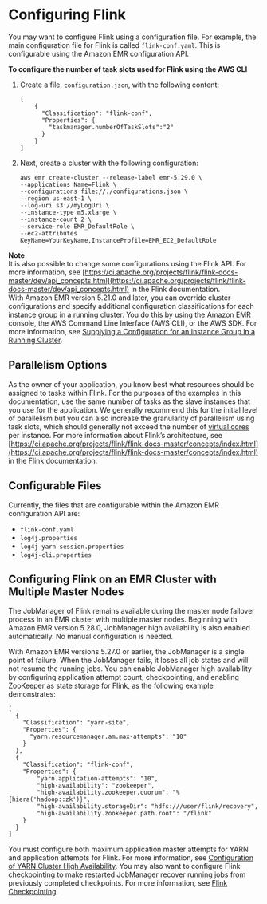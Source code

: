 # Configuring Flink<a name="flink-configure"></a>

You may want to configure Flink using a configuration file\. For example, the main configuration file for Flink is called `flink-conf.yaml`\. This is configurable using the Amazon EMR configuration API\.

**To configure the number of task slots used for Flink using the AWS CLI**

1. Create a file, `configuration.json`, with the following content:

   ```
   [
       {
         "Classification": "flink-conf",
         "Properties": {
           "taskmanager.numberOfTaskSlots":"2"
         }
       }
   ]
   ```

1. Next, create a cluster with the following configuration:

   ```
   aws emr create-cluster --release-label emr-5.29.0 \
   --applications Name=Flink \
   --configurations file://./configurations.json \
   --region us-east-1 \
   --log-uri s3://myLogUri \
   --instance-type m5.xlarge \
   --instance-count 2 \
   --service-role EMR_DefaultRole \ 
   --ec2-attributes KeyName=YourKeyName,InstanceProfile=EMR_EC2_DefaultRole
   ```

**Note**  
It is also possible to change some configurations using the Flink API\. For more information, see [https://ci.apache.org/projects/flink/flink-docs-master/dev/api_concepts.html](https://ci.apache.org/projects/flink/flink-docs-master/dev/api_concepts.html) in the Flink documentation\.  
With Amazon EMR version 5\.21\.0 and later, you can override cluster configurations and specify additional configuration classifications for each instance group in a running cluster\. You do this by using the Amazon EMR console, the AWS Command Line Interface \(AWS CLI\), or the AWS SDK\. For more information, see [Supplying a Configuration for an Instance Group in a Running Cluster](https://docs.aws.amazon.com/emr/latest/ReleaseGuide/emr-configure-apps-running-cluster.html)\.

## Parallelism Options<a name="flink-parallelism"></a>

As the owner of your application, you know best what resources should be assigned to tasks within Flink\. For the purposes of the examples in this documentation, use the same number of tasks as the slave instances that you use for the application\. We generally recommend this for the initial level of parallelism but you can also increase the granularity of parallelism using task slots, which should generally not exceed the number of [virtual cores](https://aws.amazon.com/ec2/virtualcores/) per instance\. For more information about Flink’s architecture, see [https://ci.apache.org/projects/flink/flink-docs-master/concepts/index.html](https://ci.apache.org/projects/flink/flink-docs-master/concepts/index.html) in the Flink documentation\.

## Configurable Files<a name="flink-configurable-files"></a>

Currently, the files that are configurable within the Amazon EMR configuration API are:
+ `flink-conf.yaml`
+ `log4j.properties`
+ `log4j-yarn-session.properties`
+ `log4j-cli.properties`

## Configuring Flink on an EMR Cluster with Multiple Master Nodes<a name="flink-multi-master"></a>

The JobManager of Flink remains available during the master node failover process in an EMR cluster with multiple master nodes\. Beginning with Amazon EMR version 5\.28\.0, JobManager high availability is also enabled automatically\. No manual configuration is needed\.

With Amazon EMR versions 5\.27\.0 or earlier, the JobManager is a single point of failure\. When the JobManager fails, it loses all job states and will not resume the running jobs\. You can enable JobManager high availability by configuring application attempt count, checkpointing, and enabling ZooKeeper as state storage for Flink, as the following example demonstrates:

```
[
  {
    "Classification": "yarn-site",
    "Properties": {
      "yarn.resourcemanager.am.max-attempts": "10"
    }
  },
  {
    "Classification": "flink-conf",
    "Properties": {
        "yarn.application-attempts": "10",
        "high-availability": "zookeeper",
        "high-availability.zookeeper.quorum": "%{hiera('hadoop::zk')}",
        "high-availability.storageDir": "hdfs:///user/flink/recovery",
        "high-availability.zookeeper.path.root": "/flink"
    }
  }
]
```

You must configure both maximum application master attempts for YARN and application attempts for Flink\. For more information, see [Configuration of YARN Cluster High Availability](https://ci.apache.org/projects/flink/flink-docs-release-1.8/ops/jobmanager_high_availability.html#maximum-application-master-attempts-yarn-sitexml)\. You may also want to configure Flink checkpointing to make restarted JobManager recover running jobs from previously completed checkpoints\. For more information, see [Flink Checkpointing](https://ci.apache.org/projects/flink/flink-docs-release-1.8/dev/stream/state/checkpointing.html)\.